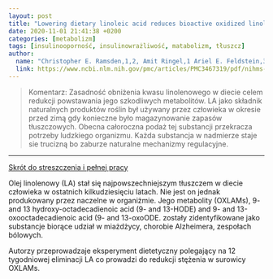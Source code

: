 ```yaml
---
layout: post
title: "Lowering dietary linoleic acid reduces bioactive oxidized linoleic acid metabolites in humans"
date: 2020-11-01 21:41:38 +0200
categories: [metabolizm]
tags: [insulinooporność, insulinowrażliwość, matabolizm, tłuszcz]
author:
  name: "Christopher E. Ramsden,1,2, Amit Ringel,1 Ariel E. Feldstein,3,4 Ameer Y. Taha,5 Beth A. MacIntosh,6 Joseph R. Hibbeln,1 Sharon F. Majchrzak-Hong,1 Keturah R. Faurot,2 Stanley I. Rapoport,5 Yewon Cheon,5 Yoon-Mi Chung,4 Michael Berk,4 and J. Douglas Mann"
  link: https://www.ncbi.nlm.nih.gov/pmc/articles/PMC3467319/pdf/nihms-404053.pdf
---
```


> Komentarz: 
> Zasadność obniżenia kwasu linolenowego w diecie celem redukcji powstawania jego szkodliwych metabolitów.
> LA jako składnik naturalnych produktów roślin był używany przez człowieka w okresie przed zimą gdy konieczne było magazynowanie zapasów tłuszczowych. 
> Obecna całoroczna podaż tej substancji przekracza potrzeby ludzkiego organizmu. Każda substancja w nadmierze staje sie trucizną bo zaburze naturalne mechanizmy regulacyjne.

<hr>

[Skrót do streszczenia i pełnej pracy](https://www.ncbi.nlm.nih.gov/pmc/articles/PMC3467319/pdf/nihms-404053.pdf)

Olej linolenowy (LA) stał się najpowszechniejszym tłuszczem w diecie człowieka w ostatnich kilkudziesięciu latach. Nie jest on jednak produkowany przez naczelne w organiżmie.
Jego metabolity (OXLAMs), 9- and 13 hydroxy-octadecadienoic acid (9- and 13-HODE) and 9- and 13-oxooctadecadienoic acid (9- and 13-oxoODE. zostały zidentyfikowane jako substancje biorące udział w miażdżycy, chorobie Alzheimera, zespołach bólowych.

Autorzy przeprowadzaje eksperyment dietetyczny polegający na 12 tygodniowej eliminacji LA co prowadzi do redukcji stężenia w surowicy OXLAMs.
